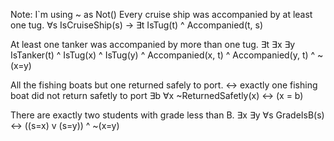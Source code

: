 Note: I`m using ~ as Not()
Every cruise ship was accompanied by at least one tug.
∀s IsCruiseShip(s) -> ∃t IsTug(t) ^ Accompanied(t, s)

At least one tanker was accompanied by more than one tug.
∃t ∃x ∃y IsTanker(t) ^ IsTug(x) ^ IsTug(y) ^ Accompanied(x, t) ^ Accompanied(y, t) ^ ~(x=y)

All the fishing boats but one returned safely to port.  <-> exactly one fishing boat did not return safetly to port
∃b ∀x ~ReturnedSafetly(x) <-> (x = b)

There are exactly two students with grade less than B.
∃x ∃y ∀s GradeIsB(s) <-> ((s=x) v (s=y)) ^ ~(x=y)
